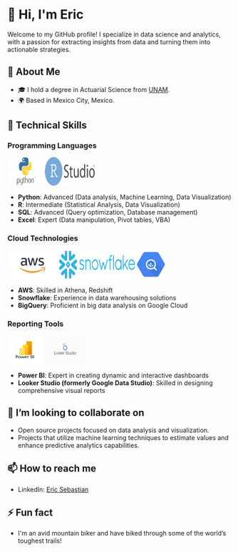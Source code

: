 # 👋 Hi, I'm Eric

Welcome to my GitHub profile! I specialize in data science and analytics, with a passion for extracting insights from data and turning them into actionable strategies.

## 👀 About Me

- 🎓 I hold a degree in Actuarial Science from [UNAM](https://www.unam.mx/).
- 🌍 Based in Mexico City, Mexico.

## 🌱 Technical Skills

### Programming Languages
<img src="\images\python.png" width="80" height="64" alt="Python"> <img src="\images\Rstudio.png" width="112" height="64" alt="R"> 
- **Python**: Advanced (Data analysis, Machine Learning, Data Visualization)
- **R**: Intermediate (Statistical Analysis, Data Visualization)
- **SQL**: Advanced (Query optimization, Database management)
- **Excel**: Expert (Data manipulation, Pivot tables, VBA)

### Cloud Technologies
<img src="\images\aws.png" width="112" height="64" alt="AWS"> <img src="\images\Snowflake.png" width="170" height="64" alt="Snowflake"> <img src="\images\BigQuery.png" width="64" height="64" alt="BigQuery"> 
- **AWS**: Skilled in Athena, Redshift
- **Snowflake**: Experience in data warehousing solutions
- **BigQuery**: Proficient in big data analysis on Google Cloud

### Reporting Tools
<img src="\images\PowerBI.png" width="80" height="64" alt="Power BI"> <img src="\images\Looker.jpg" width="90" height="64" alt="Looker Studio"> 
- **Power BI**: Expert in creating dynamic and interactive dashboards
- **Looker Studio (formerly Google Data Studio)**: Skilled in designing comprehensive visual reports

## 💞️ I’m looking to collaborate on

- Open source projects focused on data analysis and visualization.
- Projects that utilize machine learning techniques to estimate values and enhance predictive analytics capabilities.

## 📫 How to reach me

- LinkedIn: [Eric Sebastian](www.linkedin.com/in/ericsanchezconde)

## ⚡ Fun fact

- I'm an avid mountain biker and have biked through some of the world’s toughest trails!
